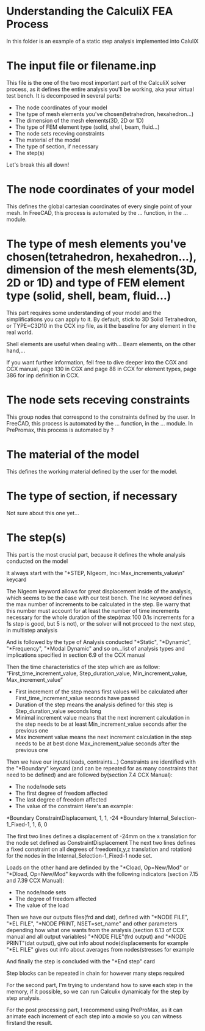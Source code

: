 # Understanding the CalculiX FEA Process

In this folder is an example of a static step analysis implemented into CaluliX

# The input file or filename.inp
This file is the one of the two most important part of the CalculiX solver process, as it defines the entire analysis you'll be working, aka your virtual test bench.
It is decomposed in several parts:
- The node coordinates of your model
- The type of mesh elements you've chosen(tetrahedron, hexahedron...)
- The dimension of the mesh elements(3D, 2D or 1D)
- The type of FEM element type (solid, shell, beam, fluid...)
- The node sets receving constraints
- The material of the model
- The type of section, if necessary
- The step(s)

Let's break this all down!

# The node coordinates of your model

This defines the global cartesian coordinates of every single point of your mesh.
In FreeCAD, this process is automated by the ... function, in the ... module.

# The type of mesh elements you've chosen(tetrahedron, hexahedron...), dimension of the mesh elements(3D, 2D or 1D) and type of FEM element type (solid, shell, beam, fluid...)

This part requires some understanding of your model and the simplifications you can apply to it. By default, stick to 3D Solid Tetrahedron, or TYPE=C3D10 in the CCX inp file, as it the baseline for any element in the real world.  

Shell elements are useful when dealing with...
Beam elements, on the other hand,...

If you want further information, fell free to dive deeper into the CGX and CCX manual, page 130 in CGX and page 88 in CCX for element types, page 386 for inp definition in CCX.

# The node sets receving constraints

This group nodes that correspond to the constraints defined by the user.
In FreeCAD, this process is automated by the ... function, in the ... module.
In PrePromax, this process is automated by ?

# The material of the model

This defines the working material defined by the user for the model.

# The type of section, if necessary
Not sure about this one yet...

# The step(s)
This part is the most crucial part, because it defines the whole analysis conducted on the model

It always start with the "*STEP, Nlgeom, Inc=Max_increments_value\n" keycard

The Nlgeom keyword allows for great displacement inside of the analysis, which seems to be the case with our test bench.
The Inc keyword defines the max number of increments to be calculated in the step. Be warry that this number must account for at least the number of time increments necessary for the whole duration of the step(max 100 0.1s increments for a 1s step is good, but 5 is not), or the solver will not proceed to the next step, in multistep analysis

And is followed by the type of Analysis conducted
"*Static", "*Dynamic", "*Frequency", "*Modal Dynamic" and so on...list of analysis types and implications specified in section 6.9 of the CCX manual

Then the time characteristics of the step which are as follow:
“First_time_increment_value, Step_duration_value, Min_increment_value, Max_increment_value”
- First increment of the step means first values will be calculated after First_time_increment_value seconds have passed
- Duration of the step means the analysis defined for this step is Step_duration_value seconds long
- Minimal increment value means that the next increment calculation in the step needs to be at least Min_increment_value seconds after the previous one
- Max increment value means the next increment calculation in the step needs to be at best done Max_increment_value seconds after the previous one

Then we have our inputs(loads, contraints...)
Constraints are identified with the "*Boundary" keycard (and can be repeated for as many constraints that need to be defined) and are followed by(section 7.4 CCX Manual):
- The node/node sets
- The first degree of freedom affected
- The last degree of freedom affected
- The value of the constraint
Here's an example:

*Boundary
ConstraintDisplacement, 1, 1, -24
*Boundary
Internal_Selection-1_Fixed-1, 1, 6, 0

The first two lines defines a displacement of -24mm on the x translation for the node set defined as ConstraintDisplacement
The next two lines defines a fixed constraint on all degrees of freedom(x,y,z translation and rotation) for the nodes in the Internal_Selection-1_Fixed-1 node set.

Loads on the other hand are definded by the "*Cload, Op=New/Mod" or "*Dload, Op=New/Mod" keywords with the following indicators (section 7.15 and 7.39 CCX Manual):
- The node/node sets
- The degree of freedom affected
- The value of the load

Then we have our outputs files(frd and dat), defined with "*NODE FILE", "*EL FILE", "*NODE PRINT, NSET=set_name" and other parameters depending how what one wants from the analysis.(section 6.13 of CCX manual and all output variables)
"*NODE FILE"(frd output) and "*NODE PRINT"(dat output), give out info about node(displacements for example
"*EL FILE" gives out info about averages from nodes(stresses for example

And finally the step is concluded with the "*End step" card

Step blocks can be repeated in chain for however many steps required

For the second part, I'm trying to understand how to save each step in the memory, if it possible, so we can run Calculix dynamicaly for the step by step analysis.

For the post processing part, I recommend using PreProMax, as it can animate each increment of each step into a movie so you can witness firstand the result.

